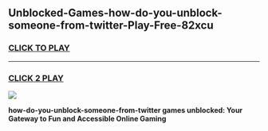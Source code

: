 
## Unblocked-Games-how-do-you-unblock-someone-from-twitter-Play-Free-82xcu
<h3>
<a href="https://premium76.site?title=how-do-you-unblock-someone-from-twitter&ref=21A">CLICK TO PLAY</a></h3>
<hr>

<h3>
<a href="https://premium76.site?title=how-do-you-unblock-someone-from-twitter&ref=21A">CLICK 2 PLAY</a>
  
</h3>

<a href="https://premium76.site?title=how-do-you-unblock-someone-from-twitter&ref=21A"><img src="https://clearcache.store/games.png"></a>


**how-do-you-unblock-someone-from-twitter games unblocked: Your Gateway to Fun and Accessible Online Gaming**
